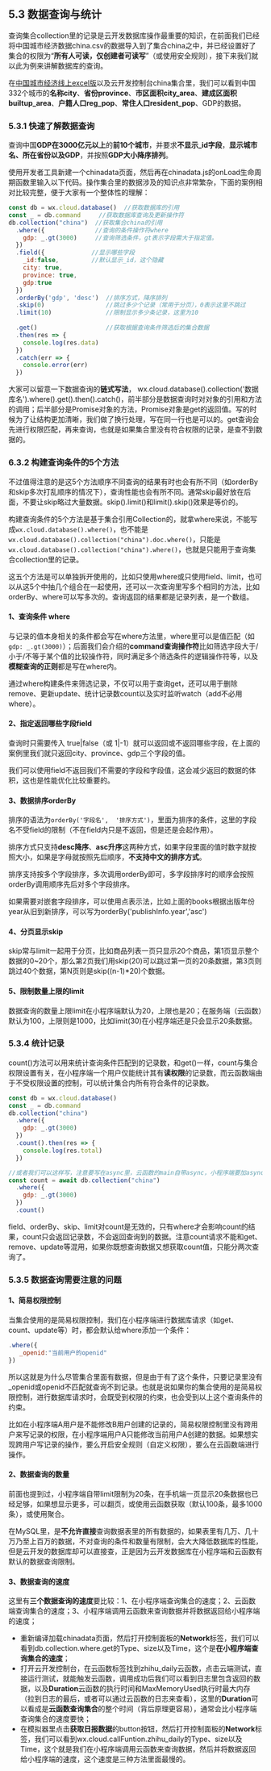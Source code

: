 ## 5.3 数据查询与统计
查询集合collection里的记录是云开发数据库操作最重要的知识，在前面我们已经将中国城市经济数据china.csv的数据导入到了集合china之中，并已经设置好了集合的权限为“**所有人可读，仅创建者可读写**”（或使用安全规则），接下来我们就以此为例来讲解数据库的查询。

在[中国城市经济线上excel版](https://shimo.im/sheets/HHwXWQ9qHqvG8xDw/MODOC/)以及云开发控制台china集合里，我们可以看到中国332个城市的**名称city**、**省份province**、**市区面积city_area**、**建成区面积builtup_area**、**户籍人口reg_pop**、**常住人口resident_pop**、GDP的数据。

### 5.3.1 快速了解数据查询
查询中国**GDP在3000亿元以上**的**前10个城市**，并要求**不显示_id字段**，**显示城市名、所在省份以及GDP**，并按照**GDP大小降序排列**。

使用开发者工具新建一个chinadata页面，然后再在chinadata.js的onLoad生命周期函数里输入以下代码。操作集合里的数据涉及的知识点非常繁杂，下面的案例相对比较完整，便于大家有一个整体性的理解：
```javascript
const db = wx.cloud.database()  //获取数据库的引用
const _ = db.command     //获取数据库查询及更新操作符
db.collection("china")  //获取集合china的引用
  .where({              //查询的条件操作符where
    gdp: _.gt(3000)     //查询筛选条件，gt表示字段需大于指定值。
  })
  .field({             //显示哪些字段
    _id:false,         //默认显示_id，这个隐藏
    city: true,
    province: true,
    gdp:true
  })
  .orderBy('gdp', 'desc')  //排序方式，降序排列
  .skip(0)                 //跳过多少个记录（常用于分页），0表示这里不跳过
  .limit(10)               //限制显示多少条记录，这里为10
 
  .get()                   //获取根据查询条件筛选后的集合数据  
  .then(res => {
    console.log(res.data)
  })
  .catch(err => {
    console.error(err)
  })
```

大家可以留意一下数据查询的**链式写法**， wx.cloud.database().collection('数据库名').where().get().then().catch()，前半部分是数据查询时对对象的引用和方法的调用；后半部分是Promise对象的方法，Promise对象是get的返回值。写的时候为了让结构更加清晰，我们做了换行处理，写在同一行也是可以的。get查询会先进行权限匹配，再来查询，也就是如果集合里没有符合权限的记录，是查不到数据的。

### 6.3.2 构建查询条件的5个方法
不过值得注意的是这5个方法顺序不同查询的结果有时也会有所不同（如orderBy和skip多次打乱顺序的情况下），查询性能也会有所不同。通常skip最好放在后面，不要让skip略过大量数据。skip().limit()和limit().skip()效果是等价的。

构建查询条件的5个方法是基于集合引用Collection的，就拿where来说，不能写成`wx.cloud.database().where()`，也不能是 `wx.cloud.database().collection("china").doc.where()`，只能是 `wx.cloud.database().collection("china").where()`，也就是只能用于查询集合collection里的记录。

这五个方法是可以单独拆开使用的，比如只使用where或只使用field、limit，也可以从这5个中抽几个组合在一起使用，还可以一次查询里写多个相同的方法，比如orderBy、where可以写多次的。查询返回的结果都是记录列表，是一个数组。

#### 1、查询条件 where
与记录的值本身相关的条件都会写在where方法里，where里可以是值匹配（如`gdp: _.gt(3000)`）；后面我们会介绍的**command查询操作符**比如筛选字段大于/小于/不等于某个值的比较操作符，同时满足多个筛选条件的逻辑操作符等，以及**模糊查询的正则**都是写在where内。

通过where构建条件来筛选记录，不仅可以用于查询get，还可以用于删除remove、更新update、统计记录数count以及实时监听watch（add不必用where）。

#### 2、指定返回哪些字段field
查询时只需要传入 true|false（或 1|-1）就可以返回或不返回哪些字段，在上面的案例里我们就只返回city、province、gdp三个字段的值。

我们可以使用field不返回我们不需要的字段和字段值，这会减少返回的数据的体积，这也是性能优化比较重要的。

#### 3、数据排序orderBy
排序的语法为`orderBy('字段名',  '排序方式')`，里面为排序的条件，这里的字段名不受field的限制（不在field内只是不返回，但是还是会起作用）。

排序方式只支持**desc降序**、**asc升序**这两种方式，如果字段里面的值时数字就按照大小，如果是字母就按照先后顺序，**不支持中文的排序方式**。

排序支持按多个字段排序，多次调用orderBy即可，多字段排序时的顺序会按照orderBy调用顺序先后对多个字段排序。

如果需要对嵌套字段排序，可以使用点表示法，比如上面的books根据出版年份year从旧到新排序，可以写为orderBy('publishInfo.year','asc')

#### 4、分页显示skip
skip常与limit一起用于分页，比如商品列表一页只显示20个商品，第1页显示整个数据的0~20个，那么第2页我们用skip(20)可以跳过第一页的20条数据，第3页则跳过40个数据，第N页则是skip((n-1)*20)个数据。

#### 5、限制数量上限的limit 
数据查询的数量上限limit在小程序端默认为20，上限也是20；在服务端（云函数）默认为100，上限则是1000，比如limit(30)在小程序端还是只会显示20条数据。

### 5.3.4 统计记录
count()方法可以用来统计查询条件匹配到的记录数，和get()一样，count与集合权限设置有关，在小程序端一个用户仅能统计其有**读权限**的记录数，而云函数端由于不受权限设置的控制，可以统计集合内所有符合条件的记录数。
```javascript
const db = wx.cloud.database()
const _ = db.command
db.collection("china")
  .where({             
    gdp: _.gt(3000)    
  })
  .count().then(res => {
    console.log(res.total)
  })

//或者我们可以这样写，注意要写在async里，云函数的main自带async，小程序端要加async
const count = await db.collection("china")
  .where({             
    gdp: _.gt(3000)    
  })
  .count()
```
field、orderBy、skip、limit对count是无效的，只有where才会影响count的结果，count只会返回记录数，不会返回查询到的数据。注意count请求不能和get、remove、update等混用，如果你既想查询数据又想获取count值，只能分两次查询了。

### 5.3.5 数据查询需要注意的问题
#### 1、简易权限控制
当集合使用的是简易权限控制，我们在小程序端进行数据库请求（如get、count、update等）时，都会默认给where添加一个条件：
```javascript
.where({              
   _openid:"当前用户的openid"    
})
```
所以这就是为什么尽管集合里面有数据，但是由于有了这个条件，只要记录里没有_openid或openid不匹配就查询不到记录。也就是说如果你的集合使用的是简易权限控制，进行数据库请求时，会既受到权限的约束，也会受到以上这个查询条件的约束。

比如在小程序端A用户是不能修改B用户创建的记录的，简易权限控制里没有跨用户来写记录的权限，在小程序端用户A只能修改当前用户A创建的数据。如果想实现跨用户写记录的操作，要么开启安全规则（自定义权限），要么在云函数端进行操作。

#### 2、数据查询的数量
前面也提到过，小程序端自带limit限制为20条，在手机端一页显示20条数据也已经足够，如果想显示更多，可以翻页，或使用云函数获取（默认100条，最多1000条），或使用聚合。

在MySQL里，是**不允许直接**查询数据表里的所有数据的，如果表里有几万、几十万乃至上百万的数据，不对查询的条件和数量有限制，会大大降低数据库的性能，但是云开发的数据库却可以直接查，正是因为云开发数据库在小程序端和云函数有默认的数据查询限制。

#### 3、数据查询的速度
这里有**三个数据查询的速度**要比较：1、在小程序端查询集合的速度；2、云函数端查询集合的速度；3、小程序端调用云函数来查询数据并将数据返回给小程序端的速度；

-   重新编译加载chinadata页面，然后打开控制面板的**Network**标签，我们可以看到db.collection.where.get的Type、size以及Time，这个是**在小程序端查询集合的速度**；
-   打开云开发控制台，在云函数标签找到zhihu_daily云函数，点击云端测试，直接运行测试，就能触发云函数，调用成功后我们可以看到日志里包含返回的数据，以及**Duration**云函数的执行时间和MaxMemoryUsed执行时最大内存（拉到日志的最后，或者可以通过云函数的日志来查看），这里的**Duration**可以看成是**云函数查询集合**的整个时间（背后原理更容易），通常会比小程序端查询集合的速度要快；
-   在模拟器里点击**获取日报数据**的button按钮，然后打开控制面板的**Network**标签，我们可以看到wx.cloud.callFuntion.zhihu_daily的Type、size以及Time，这个就是我们在小程序端调用云函数来查询数据，然后并将数据返回给小程序端的速度，这个速度是三种方法里面最慢的。